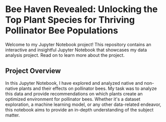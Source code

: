 # Bee Haven Revealed: Unlocking the Top Plant Species for Thriving Pollinator Bee Populations

Welcome to my Jupyter Notebook project! This repository contains an interactive and insightful Jupyter Notebook that showcases my data analysis project. Read on to learn more about the project.

## Project Overview

In this Jupyter Notebook, I have explored and analyzed native and non-native plants and their effects on pollinator bees. My task was to analyze this data and provide recommendations on which plants create an optimized environment for pollinator bees. Whether it's a dataset exploration, a machine learning model, or any other data-related endeavor, this notebook aims to provide an in-depth understanding of the subject matter.
